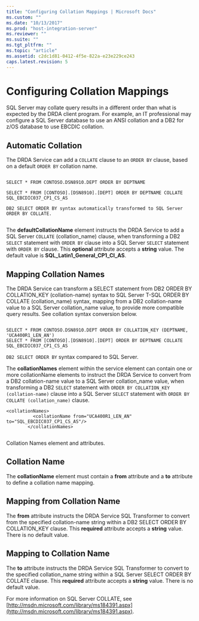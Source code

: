 ```yaml
---
title: "Configuring Collation Mappings | Microsoft Docs"
ms.custom: ""
ms.date: "10/13/2017"
ms.prod: "host-integration-server"
ms.reviewer: ""
ms.suite: ""
ms.tgt_pltfrm: ""
ms.topic: "article"
ms.assetid: c2dc1d81-0412-4f5e-822a-e23e229ce243
caps.latest.revision: 5
---
```

# Configuring Collation Mappings
SQL Server may collate query results in a different order than what is expected by the DRDA client program. For example, an IT professional may configure a SQL Server database to use an ANSI collation and a DB2 for z/OS database to use EBCDIC collation.  
  
## Automatic Collation  
 The DRDA Service can add a `COLLATE` clause to an `ORDER BY` clause, based on a default `ORDER BY` collation name.  
  
```  
  
SELECT * FROM CONTOSO.DSN8910.DEPT ORDER BY DEPTNAME  
  
SELECT * FROM [CONTOSO].[DSN8910].[DEPT] ORDER BY DEPTNAME COLLATE SQL_EBCDIC037_CP1_CS_AS  
  
DB2 SELECT ORDER BY syntax automatically transformed to SQL Server ORDER BY COLLATE.  
  
```  
  
 The **defaultCollationName** element instructs the DRDA Service to add a SQL Server `COLLATE` (collation_name) clause, when transforming a DB2 `SELECT` statement with `ORDER BY` clause into a SQL Server `SELECT` statement with `ORDER BY` clause. This **optional** attribute accepts a **string** value. The default value is **SQL_Latin1_General_CP1_CI_AS**.  
  
## Mapping Collation Names  
 The DRDA Service can transform a SELECT statement from DB2 ORDER BY COLLATION_KEY (collation-name) syntax to SQL Server T-SQL ORDER BY COLLATE (collation_name) syntax, mapping from a DB2 collation-name value to a SQL Server collation_name value, to provide more compatible query results. See collation syntax conversion below.  
  
```  
  
SELECT * FROM CONTOSO.DSN8910.DEPT ORDER BY COLLATION_KEY (DEPTNAME, 'UCA400R1_LEN_AN')  
SELECT * FROM [CONTOSO].[DSN8910].[DEPT] ORDER BY DEPTNAME COLLATE SQL_EBCDIC037_CP1_CS_AS  
```  
  
 `DB2 SELECT ORDER BY` syntax compared to SQL Server.  
  
 The **collationNames** element within the service element can contain one or more collationName elements to instruct the DRDA Service to convert from a DB2 collation-name value to a SQL Server collation_name value, when transforming a DB2 `SELECT` statement with `ORDER BY COLLATION_KEY (collation-name)` clause into a SQL Server `SELECT` statement with `ORDER BY COLLATE (collation_name)` clause.  
  
```  
<collationNames>  
          <collationName from="UCA400R1_LEN_AN" to="SQL_EBCDIC037_CP1_CS_AS"/>  
        </collationNames>  
  
```  
  
 Collation Names element and attributes.  
  
## Collation Name  
 The **collationName** element must contain a **from** attribute and a **to** attribute to define a collation name mapping.  
  
## Mapping from Collation Name  
 The **from** attribute instructs the DRDA Service SQL Transformer to convert from the specified collation-name string within a DB2 SELECT ORDER BY COLLATION_KEY clause. This **required** attribute accepts a **string** value. There is no default value.  
  
## Mapping to Collation Name  
 The **to** attribute instructs the DRDA Service SQL Transformer to convert to the specified collation_name string within a SQL Server SELECT ORDER BY COLLATE clause. This **required** attribute accepts a **string** value. There is no default value.  
  
 For more information on SQL Server COLLATE, see [http://msdn.microsoft.com/library/ms184391.aspx](http://msdn.microsoft.com/library/ms184391.aspx).